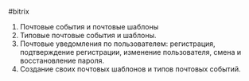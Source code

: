 #bitrix 

1. Почтовые события и почтовые шаблоны 
2. Типовые почтовые события и шаблоны. 
3. Почтовые уведомления по пользователем: регистрация, подтверждение регистрации, изменение пользователя, смена и восстановление пароля. 
4. Создание своих почтовых шаблонов и типов почтовых событий.